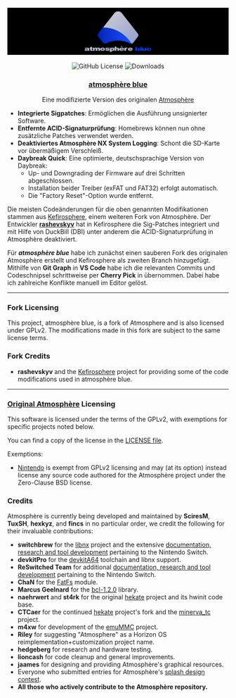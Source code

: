 ![Banner](img/banner_readme.png?raw=true)

<p align="center">
  <img src="https://img.shields.io/github/license/Atmosphere-NX/Atmosphere?style=for-the-badge&labelColor=%230626b3&color=%230d3ce6" alt="GitHub License">
  <img src="https://img.shields.io/github/downloads/glitched-nx/atmosphere_blue/latest/total?style=for-the-badge&logoSize=auto&labelColor=%230626b3&color=%230d3ce6" alt="Downloads">
</p>

<h3 align="center"><a href="https://github.com/glitched-nx/atmosphere_blue/releases/latest">atmosphère blue</a></h3>

<p align="center">Eine modifizierte Version des originalen <a href="https://github.com/Atmosphere-NX/Atmosphere">Atmosphère</a></p>

* **Integrierte Sigpatches**: Ermöglichen die Ausführung unsignierter Software.
* **Entfernte ACID-Signaturprüfung**: Homebrews können nun ohne zusätzliche Patches verwendet werden.
* **Deaktiviertes Atmosphère NX System Logging**: Schont die SD-Karte vor übermäßigem Verschleiß.
* **Daybreak Quick**: Eine optimierte, deutschsprachige Version von Daybreak:
  * Up- und Downgrading der Firmware auf drei Schritten abgeschlossen.
  * Installation beider Treiber (exFAT und FAT32) erfolgt automatisch.
  * Die "Factory Reset"-Option wurde entfernt.

Die meisten Codeänderungen für die oben genannten Modifikationen stammen aus [Kefirosphere](https://github.com/rashevskyv/Kefirosphere), einem weiteren Fork von Atmosphère. Der Entwickler [**rashevskyv**](https://github.com/rashevskyv) hat in Kefirosphere die Sig-Patches integriert und mit Hilfe von DuckBill (DBI) unter anderem die ACID-Signaturprüfung in Atmosphère deaktiviert.

Für ***atmosphère blue*** habe ich zunächst einen sauberen Fork des originalen Atmosphère erstellt und Kefirosphere als zweiten Branch hinzugefügt. Mithilfe von **Git Graph** in **VS Code** habe ich die relevanten Commits und Codeschnipsel schrittweise per **Cherry Pick** in übernommen. Dabei habe ich zahlreiche Konflikte manuell im Editor gelöst.

---

### Fork Licensing

This project, atmosphère blue, is a fork of Atmosphere and is also licensed under GPLv2. The modifications made in this fork are subject to the same license terms.

### Fork Credits

* **rashevskyv** and the [Kefirosphere](https://github.com/rashevskyv/Kefirosphere) project for providing some of the code modifications used in atmosphère blue.

---

### [Original Atmosphère](https://github.com/Atmosphere-NX/Atmosphere) Licensing

This software is licensed under the terms of the GPLv2, with exemptions for specific projects noted below.

You can find a copy of the license in the [LICENSE file](LICENSE).

Exemptions:

* [Nintendo](https://github.com/Nintendo) is exempt from GPLv2 licensing and may (at its option) instead license any source code authored for the Atmosphère project under the Zero-Clause BSD license.

### Credits

Atmosphère is currently being developed and maintained by **SciresM**, **TuxSH**, **hexkyz**, and **fincs** in no particular order, we credit the following for their invaluable contributions:

* **switchbrew** for the [libnx](https://github.com/switchbrew/libnx) project and the extensive [documentation, research and tool development](http://switchbrew.org) pertaining to the Nintendo Switch.
* **devkitPro** for the [devkitA64](https://devkitpro.org/) toolchain and libnx support.
* **ReSwitched Team** for additional [documentation, research and tool development](https://reswitched.github.io/) pertaining to the Nintendo Switch.
* **ChaN** for the [FatFs](http://elm-chan.org/fsw/ff/00index_e.html) module.
* **Marcus Geelnard** for the [bcl-1.2.0](https://sourceforge.net/projects/bcl/files/bcl/bcl-1.2.0) library.
* **naehrwert** and **st4rk** for the original [hekate](https://github.com/nwert/hekate) project and its hwinit code base.
* **CTCaer** for the continued [hekate](https://github.com/CTCaer/hekate) project's fork and the [minerva_tc](https://github.com/CTCaer/minerva_tc) project.
* **m4xw** for development of the [emuMMC](https://github.com/m4xw/emummc) project.
* **Riley** for suggesting "Atmosphere" as a Horizon OS reimplementation+customization project name.
* **hedgeberg** for research and hardware testing.
* **lioncash** for code cleanup and general improvements.
* **jaames** for designing and providing Atmosphère's graphical resources.
* Everyone who submitted entries for Atmosphère's [splash design contest](https://github.com/Atmosphere-NX/Atmosphere-splashes).
* **All those who actively contribute to the Atmosphère repository.**
